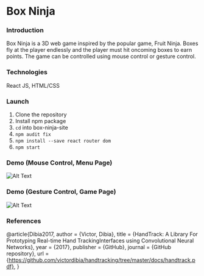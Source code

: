 Box Ninja
===========

### Introduction
Box Ninja is a 3D web game inspired by the popular game, Fruit Ninja. Boxes fly at the player endlessly and the player must hit oncoming boxes to earn points. The game can be controlled using mouse control or gesture control. 

### Technologies
React JS, HTML/CSS

### Launch
1. Clone the repository
2. Install npm package
3. `cd` into box-ninja-site
4. `npm audit fix`
5. `npm install --save react router dom`
6. `npm start`

### Demo (Mouse Control, Menu Page)
![Alt Text](https://media.giphy.com/media/bPckFnIBQtYEv6RB5K/giphy.gif)

### Demo (Gesture Control, Game Page)
![Alt Text](https://media.giphy.com/media/O6PNt0NgKNTX6s4dA5/giphy.gif)

### References
@article{Dibia2017,
  author = {Victor, Dibia},
  title = {HandTrack: A Library For Prototyping Real-time Hand TrackingInterfaces using Convolutional Neural Networks},
  year = {2017},
  publisher = {GitHub},
  journal = {GitHub repository},
  url = {https://github.com/victordibia/handtracking/tree/master/docs/handtrack.pdf}, 
}
